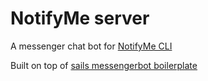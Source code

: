 # NotifyMe server
A messenger chat bot for [NotifyMe CLI](https://github.com/Think-iT-Labs/notifyme)

Built on top of [sails messengerbot boilerplate](https://github.com/Freeways/messenger-bot-sails)